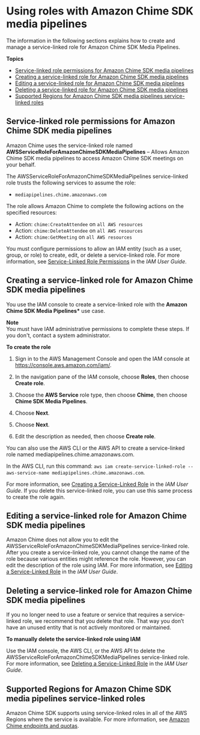 # Using roles with Amazon Chime SDK media pipelines<a name="using-service-linked-roles-media-pipeline"></a>

The information in the following sections explains how to create and manage a service\-linked role for Amazon Chime SDK Media Pipelines\.

**Topics**
+ [Service\-linked role permissions for Amazon Chime SDK media pipelines](#slr-permissions)
+ [Creating a service\-linked role for Amazon Chime SDK media pipelines](#create-slr)
+ [Editing a service\-linked role for Amazon Chime SDK media pipelines](#edit-slr)
+ [Deleting a service\-linked role for Amazon Chime SDK media pipelines](#delete-slr)
+ [Supported Regions for Amazon Chime SDK media pipelines service\-linked roles](#slr-regions)

## Service\-linked role permissions for Amazon Chime SDK media pipelines<a name="slr-permissions"></a>

Amazon Chime uses the service\-linked role named **AWSServiceRoleForAmazonChimeSDKMediaPipelines** – Allows Amazon Chime SDK media pipelines to access Amazon Chime SDK meetings on your behalf\.

The AWSServiceRoleForAmazonChimeSDKMediaPipelines service\-linked role trusts the following services to assume the role:
+ `mediapipelines.chime.amazonaws.com`

The role allows Amazon Chime to complete the following actions on the specified resources:
+ Action: `chime:CreateAttendee` on `all AWS resources`
+ Action: `chime:DeleteAttendee` on `all AWS resources`
+ Action: `chime:GetMeeting` on `all AWS resources`

You must configure permissions to allow an IAM entity \(such as a user, group, or role\) to create, edit, or delete a service\-linked role\. For more information, see [Service\-Linked Role Permissions](https://docs.aws.amazon.com/IAM/latest/UserGuide/using-service-linked-roles.html#service-linked-role-permissions) in the *IAM User Guide*\.

## Creating a service\-linked role for Amazon Chime SDK media pipelines<a name="create-slr"></a>

You use the IAM console to create a service\-linked role with the **Amazon Chime SDK Media Pipelines\*** use case\.

**Note**  
You must have IAM administrative permissions to complete these steps\. If you don't, contact a system administrator\.

**To create the role**

1. Sign in to the AWS Management Console and open the IAM console at [https://console\.aws\.amazon\.com/iam/](https://console.aws.amazon.com/iam/)\.

1. In the navigation pane of the IAM console, choose **Roles**, then choose **Create role**\.

1. Choose the **AWS Service** role type, then choose **Chime**, then choose **Chime SDK Media Pipelines**\.

1. Choose **Next**\.

1. Choose **Next**\.

1. Edit the description as needed, then choose **Create role**\.

You can also use the AWS CLI or the AWS API to create a service\-linked role named mediapipelines\.chime\.amazonaws\.com\.

In the AWS CLI, run this command: `aws iam create-service-linked-role --aws-service-name mediapipelines.chime.amazonaws.com`\.

For more information, see [Creating a Service\-Linked Role](https://docs.aws.amazon.com/IAM/latest/UserGuide/using-service-linked-roles.html#create-service-linked-role) in the *IAM User Guide*\. If you delete this service\-linked role, you can use this same process to create the role again\.

## Editing a service\-linked role for Amazon Chime SDK media pipelines<a name="edit-slr"></a>

Amazon Chime does not allow you to edit the AWSServiceRoleForAmazonChimeSDKMediaPipelines service\-linked role\. After you create a service\-linked role, you cannot change the name of the role because various entities might reference the role\. However, you can edit the description of the role using IAM\. For more information, see [Editing a Service\-Linked Role](https://docs.aws.amazon.com/IAM/latest/UserGuide/using-service-linked-roles.html#edit-service-linked-role) in the *IAM User Guide*\.

## Deleting a service\-linked role for Amazon Chime SDK media pipelines<a name="delete-slr"></a>

If you no longer need to use a feature or service that requires a service\-linked role, we recommend that you delete that role\. That way you don’t have an unused entity that is not actively monitored or maintained\.

**To manually delete the service\-linked role using IAM**

Use the IAM console, the AWS CLI, or the AWS API to delete the AWSServiceRoleForAmazonChimeSDKMediaPipelines service\-linked role\. For more information, see [Deleting a Service\-Linked Role](https://docs.aws.amazon.com/IAM/latest/UserGuide/using-service-linked-roles.html#delete-service-linked-role) in the *IAM User Guide*\.

## Supported Regions for Amazon Chime SDK media pipelines service\-linked roles<a name="slr-regions"></a>

Amazon Chime SDK supports using service\-linked roles in all of the AWS Regions where the service is available\. For more information, see [Amazon Chime endpoints and quotas](https://docs.aws.amazon.com/general/latest/gr/chime.html#chime_region)\.